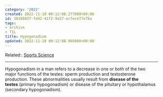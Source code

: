 ```yaml
---
category: '2022'
created: 2022-11-10 00:12:08.277000+00:00
id: 3816603f-fd42-41f2-9a57-ecfece77e78a
tags:
- archive
- TIL
title: Hypogonadism
updated: 2022-11-10 00:12:08.905000+00:00
---
```

   
Related:: [Sports Science](../topics/sports%20science.md)   
   
   
---   
   
Hypogonadism in a man refers to a decrease in one or both of the two major functions of the testes: sperm production and testosterone production. These abnormalities usually result from **disease of the testes** (primary hypogonadism) or disease of the pituitary or hypothalamus (secondary hypogonadism).
